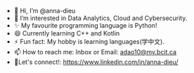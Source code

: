 - 👋 Hi, I’m @anna-dieu
- 👀 I’m interested in Data Analytics, Cloud and Cybersecurity.
- ✨ My favourite programming language is Python!
- 😄 Currently learning C++ and Kotlin
- ⚡ Fun fact: My hobby is learning languages(学中文).
- 📫 How to reach me: Inbox or Email: adao10@my.bcit.ca
- 🌱Let's connect!: https://www.linkedin.com/in/anna-dieu/
<!---
anna-dieu/anna-dieu is a ✨ special ✨ repository because its `README.md` (this file) appears on your GitHub profile.
You can click the Preview link to take a look at your changes.
--->
